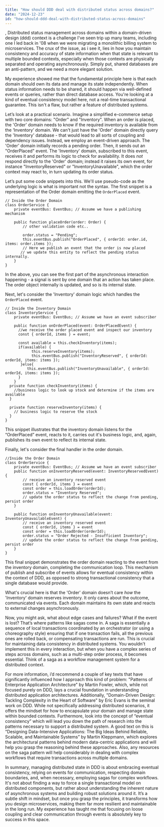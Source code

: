 ```yaml
---
title: "How should DDD deal with distributed status across domains?"
date: "2024-12-23"
id: "how-should-ddd-deal-with-distributed-status-across-domains"
---
```


,  Distributed status management across domains within a domain-driven design (ddd) context is a challenge I've seen trip up many teams, including one I led back in '08 when we were migrating a monolithic billing system to microservices. The crux of the issue, as i see it, lies in how you maintain consistency and accuracy of state information when that state is relevant to multiple bounded contexts, especially when those contexts are physically separated and operating asynchronously. Simply put, shared databases are an anti-pattern, and we need a more elegant solution.

My experience showed me that the fundamental principle here is that each domain should own its data and manage its state independently. When status information needs to be shared, it should happen via well-defined events or queries, rather than direct database access. You're looking at a kind of eventual consistency model here, not a real-time transactional guarantee. This isn't a flaw, but rather a feature of distributed systems.

Let’s look at a practical scenario. Imagine a simplified e-commerce setup with two core domains: "Order" and "Inventory". When an order is placed, the 'Order' domain needs to know if the required inventory is available from the ‘Inventory’ domain. We can't just have the 'Order' domain directly query the 'Inventory' database - that would lead to all sorts of coupling and dependency issues. Instead, we employ an event-driven approach. The 'Order' domain initially records a pending order. Then, it sends out an "OrderPlaced" event. The 'Inventory' domain, subscribed to this event, receives it and performs its logic to check for availability. It does *not* respond directly to the 'Order' domain; instead it raises its own event, for instance "InventoryReserved" or "InventoryUnavailable", which the order context may react to, in turn updating its order status.

Let’s put some code snippets into this. We'll use pseudo-code as the underlying logic is what is important not the syntax. The first snippet is a representation of the Order domain emitting the `OrderPlaced` event.

```pseudocode
// Inside the Order Domain
class OrderService {
    private eventBus: EventBus; // Assume we have a publishing mechanism

    public function placeOrder(order: Order) {
        // other validation code etc..

        order.status = "Pending";
        this.eventBus.publish("OrderPlaced", { orderId: order.id, items: order.items });
        // Here we publish an event that the order is now placed
       // we update this entity to reflect the pending status internally.
    }
}
```

In the above, you can see the first part of the asynchronous interaction happening - a signal is sent by one domain that an action has taken place. The order object internally is updated, and so is its internal state.

Next, let's consider the 'Inventory' domain logic which handles the `OrderPlaced` event.

```pseudocode
// Inside the Inventory Domain
class InventoryService {
    private eventBus: EventBus; // Assume we have an event subscriber

    public function onOrderPlaced(event: OrderPlacedEvent) {
      //we receive the order placed event and inspect our inventory
      const { orderId, items } = event;

      const available = this.checkInventory(items);
      if(available) {
            this.reserveInventory(items);
            this.eventBus.publish("InventoryReserved", { orderId: orderId, items: items });
       }else{
          this.eventBus.publish("InventoryUnavailable", { orderId: orderId, items: items });
      }
    }
  private function checkInventory(items) {
    //business logic to look up stock and determine if the items are available
  }

  private function reserveInventory(items) {
    // business logic to reserve the stock
  }
}

```

This snippet illustrates that the inventory domain listens for the “OrderPlaced” event, reacts to it, carries out it's business logic, and, again, publishes its own event to reflect its internal state.

Finally, let's consider the final handler in the order domain.

```pseudocode
//Inside the Order Domain
class OrderService {
    private eventBus: EventBus; // Assume we have an event subscriber
    public function onInventoryReserved(event: InventoryReservedEvent) {
        // receive an inventory reserved event
        const { orderId, items } = event
        const order = this.loadOrder(orderId);
        order.status = "Inventory Reserved";
        // update the order status to reflect the change from pending, persist order
    }

    public function onInventoryUnavailable(event: InventoryUnavailableEvent) {
        // receive an inventory reserved event
        const { orderId, items } = event
        const order = this.loadOrder(orderId);
        order.status = "Order Rejected - Insufficient Inventory";
        // update the order status to reflect the change from pending, persist order
    }
}
```

This final snippet demonstrates the order domain reacting to the event from the inventory domain, completing the communication loop. This mechanism of publish and subscribe of events allows for eventual consistency within the context of DDD, as opposed to strong transactional consistency that a single database would provide.

What's crucial here is that the 'Order' domain doesn’t care *how* the 'Inventory' domain reserves inventory. It only cares about the outcome, communicated via events. Each domain maintains its own state and reacts to external changes asynchronously.

Now, you might ask, what about edge cases and failures? What if the event is lost? That’s where patterns like sagas come in. A saga is essentially a sequence of local transactions coordinated by an orchestrator (or using a choreography style) ensuring that if one transaction fails, all the previous ones are rolled back, or compensating transactions are run. This is crucial for maintaining data consistency in distributed systems. You wouldn't implement this in every interaction, but when you have a complex series of steps across domains, such as a multi-step order process, it becomes essential. Think of a saga as a workflow management system for a distributed context.

For more information, i’d recommend a couple of key texts that have significantly influenced how I approach this kind of problem: "Patterns of Enterprise Application Architecture" by Martin Fowler, which, while not focused purely on DDD, lays a crucial foundation in understanding distributed application architectures. Additionally, "Domain-Driven Design: Tackling Complexity in the Heart of Software" by Eric Evans is the seminal work on DDD. While not specifically addressing distributed scenarios, it offers the mindset for how to encapsulate your domain and manage state within bounded contexts. Furthermore, look into the concept of “eventual consistency” which will lead you down the path of research into the patterns necessary to support a distributed system. A good text on this is “Designing Data-Intensive Applications: The Big Ideas Behind Reliable, Scalable, and Maintainable Systems” by Martin Kleppmann, which explores the architectural patterns behind modern data-centric applications and will help you grasp the reasoning behind these approaches. Also, any resources on the saga pattern will help considerably in dealing with complex workflows that require transactions across multiple domains.

In summary, managing distributed state in DDD is about embracing eventual consistency, relying on events for communication, respecting domain boundaries, and, when necessary, employing sagas for complex workflows. It's not about finding a way to force a single transactional model on distributed components, but rather about understanding the inherent nature of asynchronous systems and building robust solutions around it. It’s a subtle shift in mindset, but once you grasp the principles, it transforms how you design microservices, making them far more resilient and maintainable in the long run. My experience has taught me that focusing on loose coupling and clear communication through events is absolutely key to success in this space.
